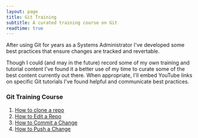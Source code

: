 ```yaml
---
layout: page
title: Git Training
subtitle: A curated training course on Git
readtime: true
---
```

After using Git for years as a Systems Administrator I've developed some best practices that ensure changes are tracked and revertable.

Though I could (and may in the future) record some of my own training and tutorial content I've found it a better use of my time to curate some of the best content currently out there. When appropriate, I'll embed YouTube links on specific Git tutorials I've found helpful and communicate best practices.

### Git Training Course
1. [How to clone a repo](/pages/git/git-training/how-to-clone-a-repo)
2. [How to Edit a Repo](/pages/git/git-training/how-to-edit-a-repo)
3. [How to Commit a Change](/pages/git/git-training/how-to-commit-a-change)
4. [How to Push a Change](/pages/git/git-training/how-to-push-a-change)
